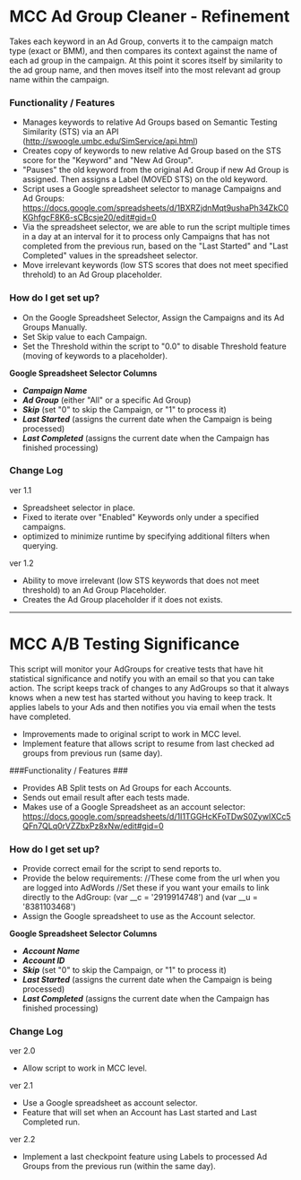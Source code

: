 # MCC Ad Group Cleaner - Refinement #

Takes each keyword in an Ad Group, converts it to the campaign match type (exact or BMM), and then compares its context against the name of each ad group in the campaign. At this point it scores itself by similarity to the ad group name, and then moves itself into the most relevant ad group name within the campaign.


### Functionality / Features ###

* Manages keywords to relative Ad Groups based on Semantic Testing Similarity (STS) via an API (http://swoogle.umbc.edu/SimService/api.html)
* Creates copy of keywords to new relative Ad Group based on the STS score for the "Keyword" and "New Ad Group".
* "Pauses" the old keyword from the original Ad Group if new Ad Group is assigned. Then assigns a Label (MOVED STS) on the old keyword.
* Script uses a Google spreadsheet selector to manage Campaigns and Ad Groups: https://docs.google.com/spreadsheets/d/1BXRZjdnMqt9ushaPh34ZkC0KGhfgcF8K6-sCBcsje20/edit#gid=0
* Via the spreadsheet selector, we are able to run the script multiple times in a day at an interval for it to process only Campaigns that has not completed from the previous run, based on the "Last Started" and "Last Completed" values in the spreadsheet selector.
* Move irrelevant keywords (low STS scores that does not meet specified threhold) to an Ad Group placeholder.

### How do I get set up? ###

* On the Google Spreadsheet Selector, Assign the Campaigns and its Ad Groups Manually.
* Set Skip value to each Campaign.
* Set the Threshold within the script to "0.0" to disable Threshold feature (moving of keywords to a placeholder).

**Google Spreadsheet Selector Columns**

* ***Campaign Name***
* ***Ad Group*** (either "All" or a specific Ad Group)
* ***Skip*** (set "0" to skip the Campaign, or "1" to process it) 
* ***Last Started*** (assigns the current date when the Campaign is being processed)
* ***Last Completed*** (assigns the current date when the Campaign has finished processing)


### Change Log ###
ver 1.1

* Spreadsheet selector in place. 
* Fixed to iterate over "Enabled" Keywords only under a specified campaigns.
* optimized to minimize runtime by specifying additional filters when querying.

ver 1.2

* Ability to move irrelevant (low STS keywords that does not meet threshold) to an Ad Group Placeholder.
* Creates the Ad Group placeholder if it does not exists.
- - - - - - - - - - - - - - - - - - - - - 


# MCC A/B Testing Significance #

This script will monitor your AdGroups for creative tests that have hit statistical significance and notify you with an email so that you can take action.
The script keeps track of changes to any AdGroups so that it always knows when a new test has started without you having to keep track.
It applies labels to your Ads and then notifies you via email when the tests have completed.

* Improvements made to original script to work in MCC level.
* Implement feature that allows script to resume from last checked ad groups from previous run (same day).


###Functionality / Features ###

* Provides AB Split tests on Ad Groups for each Accounts.
* Sends out email result after each tests made.
* Makes use of a Google Spreadsheet as an account selector: https://docs.google.com/spreadsheets/d/1I1TGGHcKFoTDwS0ZywIXCc5QFn7QLq0rVZZbxPz8xNw/edit#gid=0


### How do I get set up? ###

* Provide correct email for the script to send reports to.
* Provide the below requirements:
//These come from the url when you are logged into AdWords
//Set these if you want your emails to link directly to the AdGroup:
(var __c = '2919914748') and (var __u = '8381103468')
* Assign the Google spreadsheet to use as the Account selector.


**Google Spreadsheet Selector Columns**

* ***Account Name***
* ***Account ID***
* ***Skip*** (set "0" to skip the Campaign, or "1" to process it) 
* ***Last Started*** (assigns the current date when the Campaign is being processed)
* ***Last Completed*** (assigns the current date when the Campaign has finished processing)

### Change Log ###
ver 2.0

* Allow script to work in MCC level.

ver 2.1

* Use a Google spreadsheet as account selector.
* Feature that will set when an Account has Last started and Last Completed run.

ver 2.2

* Implement a last checkpoint feature using Labels to processed Ad Groups from the previous run (within the same day).